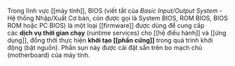 Trong lĩnh vực [[máy tính]], BIOS (viết tắt của _Basic Input/Output System_ - Hệ thống Nhập/Xuất Cơ bản, còn được gọi là System BIOS, ROM BIOS, BIOS ROM hoặc PC BIOS) là một loại [[firmware]] được dùng để cung cấp các **dịch vụ thời gian chạy** (runtime services) cho [[hệ điều hành]] và [[ứng dụng]], đồng thời thực hiện **khởi tạo [[phần cứng]]** trong quá trình khởi động (bật nguồn). Phần sụn này được cài đặt sẵn trên bo mạch chủ (motherboard) của máy tính.